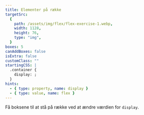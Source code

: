 ```yaml
---
title: Elementer på række
targetSrc:
  {
    path: /assets/img/flex/flex-exercise-1.webp,
    width: 1128,
    height: 76,
    type: "img",
  }
boxes: 5
canAddBoxes: false
isExtra: false
customClass: ""
startingCSS: |
  .container {
    display: ;
  }
hints:
  - { type: property, name: display }
  - { type: value, name: flex }
---
```


Få boksene til at stå på række ved at ændre værdien for `display`.
